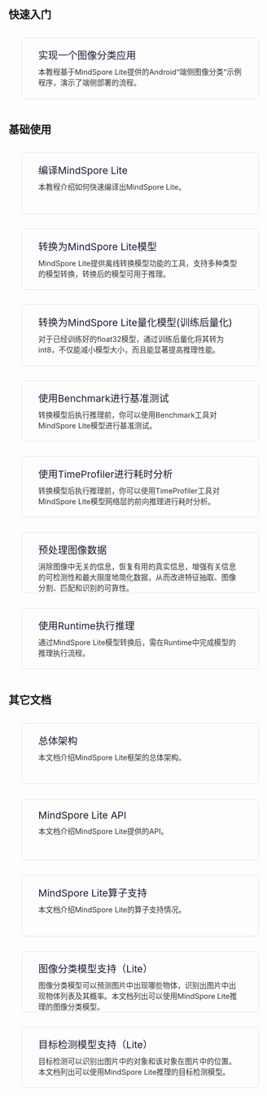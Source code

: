 <h2>快速入门</h2>
<div>
    <div style="padding:1.2rem 2rem; margin:0.9rem 1.6rem; border:1px solid #e5e5e5; border-radius:0.5rem; display:inline-block; width:400px; height:80px;">
        <a  href="https://www.mindspore.cn/tutorial/lite/zh-CN/master/quick_start/quick_start.html" style="display:inline-block; text-decoration:none">
            <div>
                <div style="font-size:1.2rem; font-weight:400; margin-bottom:0.5rem;text-align:left">
                    <span style="color:#1a1c33;">实现一个图像分类应用</span>
                </div>
                <div style="font-size:0.9rem; color:#333">
                本教程基于MindSpore Lite提供的Android“端侧图像分类”示例程序，演示了端侧部署的流程。
                </div>
            </div>
        </a>
    </div>
</div>

<h2>基础使用</h2>
<div>
    <div style="padding:1.2rem 2rem; margin:0.9rem 1.6rem; border:1px solid #e5e5e5; border-radius:0.5rem;display:inline-block;width:400px;height:80px; float:left">
        <a href="https://www.mindspore.cn/tutorial/lite/zh-CN/master/use/build.html" style="display:block; text-decoration:none">
            <div>
                <div style="font-size:1.2rem; font-weight:400; margin-bottom:0.5rem;text-align:left">
                    <span style="color:#1a1c33;">编译MindSpore Lite</span>
                </div>
                <div style="font-size:0.9rem; color:#333">
                本教程介绍如何快速编译出MindSpore Lite。
                </div>
            </div>
        </a>
    </div>
    <div style="padding:1.2rem 2rem; margin:0.9rem 1.6rem; border:1px solid #e5e5e5; border-radius:0.5rem; display:inline-block; width:400px; height:80px; ">
        <a href="https://www.mindspore.cn/tutorial/lite/zh-CN/master/use/converter_tool.html" style="display:block;text-decoration:none">
            <div>
                <div style="font-size:1.2rem; font-weight:400; margin-bottom:0.5rem;text-align:left">
                    <span style="color:#1a1c33;">转换为MindSpore Lite模型</span>
                </div>
                <div style="font-size:0.9rem; color:#333">
                MindSpore Lite提供离线转换模型功能的工具，支持多种类型的模型转换，转换后的模型可用于推理。
                </div>
            </div>
        </a>
    </div>
    <div style="padding:1.2rem 2rem; margin:0.9rem 1.6rem; border:1px solid #e5e5e5; border-radius:0.5rem;display:inline-block;width:400px;height:80px; ">
        <a href="https://www.mindspore.cn/tutorial/lite/zh-CN/master/use/post_training_quantization.html" style="display:block; text-decoration:none">
            <div>
                <div style="font-size:1.2rem; font-weight:400; margin-bottom:0.5rem;text-align:left">
                    <span style="color:#1a1c33;">转换为MindSpore Lite量化模型(训练后量化)</span>
                </div>
                <div style="font-size:0.9rem; color:#333">
                对于已经训练好的float32模型，通过训练后量化将其转为int8，不仅能减小模型大小，而且能显著提高推理性能。
                </div>
            </div>
        </a>
    </div>
    <div style="padding:1.2rem 2rem; margin:0.9rem 1.6rem; border:1px solid #e5e5e5; border-radius:0.5rem;display:inline-block;width:400px;height:80px; float:left">
        <a href="https://www.mindspore.cn/tutorial/lite/zh-CN/master/use/benchmark_tool.html" style="display:block; text-decoration:none">
            <div>
                <div style="font-size:1.2rem; font-weight:400; margin-bottom:0.5rem;text-align:left">
                    <span style="color:#1a1c33;">使用Benchmark进行基准测试</span>
                </div>
                <div style="font-size:0.9rem; color:#333">
                转换模型后执行推理前，你可以使用Benchmark工具对MindSpore Lite模型进行基准测试。
                </div>
            </div>
        </a>
    </div>
    <div style="padding:1.2rem 2rem; margin:0.9rem 1.6rem; border:1px solid #e5e5e5; border-radius:0.5rem;display:inline-block;width:400px;height:80px; float:left">
        <a href="https://www.mindspore.cn/tutorial/lite/zh-CN/master/use/timeprofiler_tool.html" style="display:block; text-decoration:none">
            <div>
                <div style="font-size:1.2rem; font-weight:400; margin-bottom:0.5rem;text-align:left">
                    <span style="color:#1a1c33;">使用TimeProfiler进行耗时分析</span>
                </div>
                <div style="font-size:0.9rem; color:#333">
                转换模型后执行推理前，你可以使用TimeProfiler工具对MindSpore Lite模型网络层的前向推理进行耗时分析。
                </div>
            </div>
        </a>
    </div>
    <div style="padding:1.2rem 2rem; margin:0.9rem 1.6rem; border:1px solid #e5e5e5; border-radius:0.5rem;display:inline-block;width:400px;height:80px; float:left">
        <a href="https://www.mindspore.cn/tutorial/lite/zh-CN/master/use/image_processing.html" style="display:block; text-decoration:none">
            <div>
                <div style="font-size:1.2rem; font-weight:400; margin-bottom:0.5rem;text-align:left">
                    <span style="color:#1a1c33;">预处理图像数据</span>
                </div>
                <div style="font-size:0.9rem; color:#333">
                消除图像中无关的信息，恢复有用的真实信息，增强有关信息的可检测性和最大限度地简化数据，从而改进特征抽取、图像分割、匹配和识别的可靠性。
                </div>
            </div>
        </a>
    </div>
    <div style="padding:1.2rem 2rem; margin:0.9rem 1.6rem; border:1px solid #e5e5e5; border-radius:0.5rem;display:inline-block;width:400px;height:80px; ">
        <a href="https://www.mindspore.cn/tutorial/lite/zh-CN/master/use/runtime.html" style="display:block; text-decoration:none">
            <div>
                <div style="font-size:1.2rem; font-weight:400; margin-bottom:0.5rem;text-align:left">
                    <span style="color:#1a1c33;">使用Runtime执行推理</span>
                </div>
                <div style="font-size:0.9rem; color:#333">
                通过MindSpore Lite模型转换后，需在Runtime中完成模型的推理执行流程。
                </div>
            </div>
        </a>
    </div>
</div>

<h2>其它文档</h2>
<div>
    <div style="padding:1.2rem 2rem; margin:0.9rem 1.6rem; border:1px solid #e5e5e5; border-radius:0.5rem;display:inline-block;width:400px;height:80px; float:left">
        <a href="https://www.mindspore.cn/doc/note/zh-CN/master/design/mindspore/architecture_lite.html" style="display:block; text-decoration:none">
            <div>
                <div style="font-size:1.2rem; font-weight:400; margin-bottom:0.5rem;text-align:left">
                    <span style="color:#1a1c33;">总体架构</span>
                </div>
                <div style="font-size:0.9rem; color:#333">
                本文档介绍MindSpore Lite框架的总体架构。
                </div>
            </div>
        </a>
    </div>
    <div style="padding:1.2rem 2rem; margin:0.9rem 1.6rem; border:1px solid #e5e5e5; border-radius:0.5rem;display:inline-block;width:400px;height:80px; float:left">
        <a href="https://www.mindspore.cn/doc/api_cpp/zh-CN/master/index.html" style="display:block; text-decoration:none">
            <div>
                <div style="font-size:1.2rem; font-weight:400; margin-bottom:0.5rem;text-align:left">
                    <span style="color:#1a1c33;">MindSpore Lite API</span>
                </div>
                <div style="font-size:0.9rem; color:#333">
                本文档介绍MindSpore Lite提供的API。
                </div>
            </div>
        </a>
    </div>
    <div style="padding:1.2rem 2rem; margin:0.9rem 1.6rem; border:1px solid #e5e5e5; border-radius:0.5rem;display:inline-block;width:400px;height:80px; float:left">
        <a href="https://www.mindspore.cn/doc/note/zh-CN/master/operator_list_lite.html" style="display:block; text-decoration:none">
            <div>
                <div style="font-size:1.2rem; font-weight:400; margin-bottom:0.5rem;text-align:left">
                    <span style="color:#1a1c33;">MindSpore Lite算子支持</span>
                </div>
                <div style="font-size:0.9rem; color:#333">
                本文档介绍MindSpore Lite的算子支持情况。
                </div>
            </div>
        </a>
    </div>
    <div style="padding:1.2rem 2rem; margin:0.9rem 1.6rem; border:1px solid #e5e5e5; border-radius:0.5rem;display:inline-block;width:400px;height:80px; float:left">
        <a href="https://www.mindspore.cn/doc/note/zh-CN/master/image_classification_lite.html" style="display:block; text-decoration:none">
            <div>
                <div style="font-size:1.2rem; font-weight:400; margin-bottom:0.5rem;text-align:left">
                    <span style="color:#1a1c33;">图像分类模型支持（Lite）</span>
                </div>
                <div style="font-size:0.9rem; color:#333">
                图像分类模型可以预测图片中出现哪些物体，识别出图片中出现物体列表及其概率。本文档列出可以使用MindSpore Lite推理的图像分类模型。
                </div>
            </div>
        </a>
    </div>
    <div style="padding:1.2rem 2rem; margin:0.9rem 1.6rem; border:1px solid #e5e5e5; border-radius:0.5rem;display:inline-block;width:400px;height:80px; float:left">
        <a href="https://www.mindspore.cn/doc/note/zh-CN/master/object_detection_lite.html" style="display:block; text-decoration:none">
            <div>
                <div style="font-size:1.2rem; font-weight:400; margin-bottom:0.5rem;text-align:left">
                    <span style="color:#1a1c33;">目标检测模型支持（Lite）</span>
                </div>
                <div style="font-size:0.9rem; color:#333">
                目标检测可以识别出图片中的对象和该对象在图片中的位置。本文档列出可以使用MindSpore Lite推理的目标检测模型。
                </div>
            </div>
        </a>
    </div>
</div>
